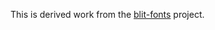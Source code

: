 This is derived work from the
[blit-fonts](https://github.com/azmr/blit-fonts) project.
<!-- including the following modifications: -->
